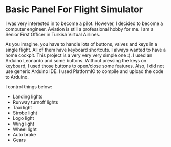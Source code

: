 # Basic Panel For Flight Simulator

I was very interested in to become a pilot. However, I decided to become a computer engineer. Aviation is still a professional hobby for me. I am a Senior First Officer in Turkish Virtual Airlines. 

As you imagine, you have to handle lots of buttons, valves and keys in a single flight. All of them have keyboard shortcuts. I always wanted to have a home cockpit. This project is a very very very simple one :). I used an Arduino Leonardo and some buttons. Without pressing the keys on keyboard, I used those buttons to open/close some features. Also, I did not use generic Arduino IDE. I used PlatformIO to compile and upload the code to Arduino.

I control things below:

- Landing lights
- Runway turnoff lights
- Taxi light
- Strobe light
- Logo light
- Wing light
- Wheel light
- Auto brake
- Gears
